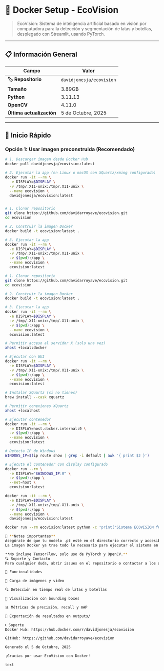 # 🐳 Docker Setup - EcoVision

> EcoVision: Sistema de inteligencia artificial basado en visión por computadora para la detección y segmentación de latas y botellas, desplegado con Streamlit, usando PyTorch.

---

## 📋 Información General

| **Campo** | **Valor** |
|------------|-----------|
| **🏷️ Repositorio** | `davidjonesja/ecovision` |
| **Tamaño** | 3.89GB |
| **Python** | 3.11.13 |
| **OpenCV** | 4.11.0 |
| **Última actualización** | 5 de Octubre, 2025 |

---

## 🚀 Inicio Rápido

### Opción 1: Usar imagen preconstruida (Recomendado)

```bash
# 1. Descargar imagen desde Docker Hub
docker pull davidjonesja/ecovision:latest

# 2. Ejecutar la app (en Linux o macOS con XQuartz/xming configurado)
docker run -it --rm \
  -e DISPLAY=$DISPLAY \
  -v /tmp/.X11-unix:/tmp/.X11-unix \
  --name ecovision \
  davidjonesja/ecovision:latest


# 1. Clonar repositorio
git clone https://github.com/davidarroyave/ecovision.git
cd ecovision

# 2. Construir la imagen Docker
docker build -t ecovision:latest .

# 3. Ejecutar la app
docker run -it --rm \
  -e DISPLAY=$DISPLAY \
  -v /tmp/.X11-unix:/tmp/.X11-unix \
  -v $(pwd):/app \
  --name ecovision \
  ecovision:latest

# 1. Clonar repositorio
git clone https://github.com/davidarroyave/ecovision.git
cd ecovision

# 2. Construir la imagen Docker
docker build -t ecovision:latest .

# 3. Ejecutar la app
docker run -it --rm \
  -e DISPLAY=$DISPLAY \
  -v /tmp/.X11-unix:/tmp/.X11-unix \
  -v $(pwd):/app \
  --name ecovision \
  ecovision:latest

# Permitir acceso al servidor X (solo una vez)
xhost +local:docker

# Ejecutar con GUI
docker run -it --rm \
  -e DISPLAY=$DISPLAY \
  -v /tmp/.X11-unix:/tmp/.X11-unix \
  -v $(pwd):/app \
  --name ecovision \
  ecovision:latest

# Instalar XQuartz (si no tienes)
brew install --cask xquartz

# Permitir conexiones XQuartz
xhost +localhost

# Ejecutar contenedor
docker run -it --rm \
  -e DISPLAY=host.docker.internal:0 \
  -v $(pwd):/app \
  --name ecovision \
  ecovision:latest

# Detecta IP de Windows
WINDOWS_IP=$(ip route show | grep -i default | awk '{ print $3 }')

# Ejecuta el contenedor con display configurado
docker run --rm \
  -e DISPLAY="$WINDOWS_IP:0" \
  -v $(pwd):/app \
  --net=host \
  ecovision:latest

docker run -it --rm \
  -e DISPLAY=$DISPLAY \
  -v /tmp/.X11-unix:/tmp/.X11-unix \
  -v $(pwd):/app \
  --name ecovision \
  davidjonesja/ecovision:latest

docker run --rm ecovision:latest python -c "print('Sistema ECOVISION funciona')"

📝 **Notas importantes**
Asegúrate de que tu modelo .pt esté en el directorio correcto y accesible desde la carpeta del proyecto.
La imagen Docker ya trae todo lo necesario para ejecutar el sistema en entorno Linux/macOS/Windows con X11 para la interfaz gráfica.

**No incluye TensorFlow, solo uso de PyTorch y OpenCV.**
🔍 Soporte y Contacto
Para cualquier duda, abrir issues en el repositorio o contactar a los autores en https://github.com/davidarroyave/ecovision.

📖 Funcionalidades

📁 Carga de imágenes y video

🔍 Detección en tiempo real de latas y botellas

🎨 Visualización con bounding boxes

📊 Métricas de precisión, recall y mAP

💾 Exportación de resultados en outputs/

📞 Soporte
Docker Hub: https://hub.docker.com/r/davidjonesja/ecovision

GitHub: https://github.com/davidarroyave/ecovision

Generado el 5 de Octubre, 2025

¡Gracias por usar EcoVision con Docker!

text
